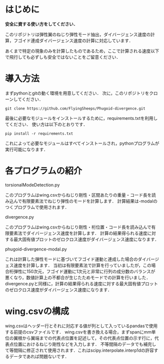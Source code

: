 # はじめに
**安全に資する使い方をしてください．**

このリポジトリは弾性翼のねじり弾性モード抽出，ダイバージェンス速度の計算，フゴイド連成ダイバージェンス速度の計算に対応しています．

あくまで特定の現象のみを計算したものであるため，ここで計算される速度以下で飛行しても必ずしも安全ではないことをご留意ください．

# 導入方法
まずpythonとgitの動く環境を用意してください．
次に，このリポジトリをクローンしてください．
```
git clone https://github.com/FlyingSheeps/Phugoid-divergence.git
```
最後に必要なモジュールをインストールするために，requirements.txtを利用してください．
使い方は以下のとおりです．
```
pip install -r requirements.txt
```
これによって必要なモジュールはすべてインストールされ，pythonプログラムが実行可能になります．

# 各プログラムの紹介

torsionalModeDetection.py

このプログラムはwing.csvからねじり剛性・区間あたりの重量・コード長を読み込んで有限要素法でねじり弾性のモードを計算します．
計算結果は-modalのつくプログラムで使用されます．

divergence.py

このプログラムはwing.csvからねじり剛性・桁位置・コード長を読み込んで有限要素法でダイバージェンス速度を計算します．
計算の結果得られる速度に対する最大固有値プロットのゼロクロス速度がダイバージェンス速度になります．

phugoid-divergence-modal.py

これは計算した弾性モードに基づいてフゴイド運動と連成した場合のダイバージェス速度を計算します．
当初は有限要素法で計算を行っていましたが，この場合桁弾性に150次元，フゴイド運動に1次元と非常に行列の成分数のバランスが悪くなり，数値計算上の不都合が生じたためモードでの計算を行いました．
divergence.pyと同様に，計算の結果得られる速度に対する最大固有値プロットのゼロクロス速度がダイバージェンス速度になります．

# wing.csvの構成
wing.csvはヘッダー行とそれに対応する値が列として入っているpandasで使用する前提のcsvファイルです．
wing.csvを書き換える場合，まずspanにmm単位の翼根から翼端までの代表点位置を記述して，その代表点位置の示す行に，代表点位置におけるねじり剛性などを入力します．
不等間隔のデータでも補完して等間隔に修正されて使用されます．これはscipy.interpolate.interp1dの許容するデータであれば問題ないです．
